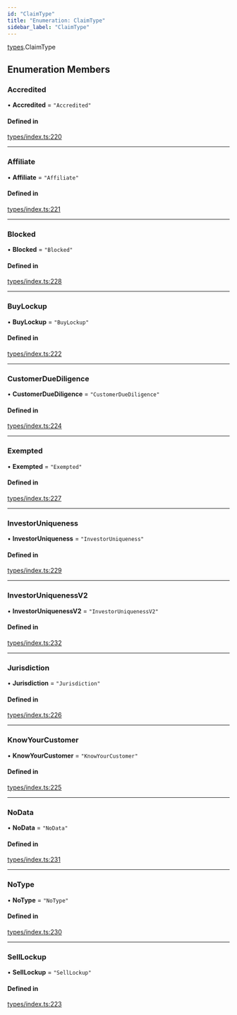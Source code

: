 ```yaml
---
id: "ClaimType"
title: "Enumeration: ClaimType"
sidebar_label: "ClaimType"
---
```


[types](../../../modules/Types/Types.md).ClaimType

## Enumeration Members

### Accredited

• **Accredited** = ``"Accredited"``

#### Defined in

[types/index.ts:220](https://github.com/PolymeshAssociation/polymesh-sdk/blob/95e180d2/src/types/index.ts#L220)

___

### Affiliate

• **Affiliate** = ``"Affiliate"``

#### Defined in

[types/index.ts:221](https://github.com/PolymeshAssociation/polymesh-sdk/blob/95e180d2/src/types/index.ts#L221)

___

### Blocked

• **Blocked** = ``"Blocked"``

#### Defined in

[types/index.ts:228](https://github.com/PolymeshAssociation/polymesh-sdk/blob/95e180d2/src/types/index.ts#L228)

___

### BuyLockup

• **BuyLockup** = ``"BuyLockup"``

#### Defined in

[types/index.ts:222](https://github.com/PolymeshAssociation/polymesh-sdk/blob/95e180d2/src/types/index.ts#L222)

___

### CustomerDueDiligence

• **CustomerDueDiligence** = ``"CustomerDueDiligence"``

#### Defined in

[types/index.ts:224](https://github.com/PolymeshAssociation/polymesh-sdk/blob/95e180d2/src/types/index.ts#L224)

___

### Exempted

• **Exempted** = ``"Exempted"``

#### Defined in

[types/index.ts:227](https://github.com/PolymeshAssociation/polymesh-sdk/blob/95e180d2/src/types/index.ts#L227)

___

### InvestorUniqueness

• **InvestorUniqueness** = ``"InvestorUniqueness"``

#### Defined in

[types/index.ts:229](https://github.com/PolymeshAssociation/polymesh-sdk/blob/95e180d2/src/types/index.ts#L229)

___

### InvestorUniquenessV2

• **InvestorUniquenessV2** = ``"InvestorUniquenessV2"``

#### Defined in

[types/index.ts:232](https://github.com/PolymeshAssociation/polymesh-sdk/blob/95e180d2/src/types/index.ts#L232)

___

### Jurisdiction

• **Jurisdiction** = ``"Jurisdiction"``

#### Defined in

[types/index.ts:226](https://github.com/PolymeshAssociation/polymesh-sdk/blob/95e180d2/src/types/index.ts#L226)

___

### KnowYourCustomer

• **KnowYourCustomer** = ``"KnowYourCustomer"``

#### Defined in

[types/index.ts:225](https://github.com/PolymeshAssociation/polymesh-sdk/blob/95e180d2/src/types/index.ts#L225)

___

### NoData

• **NoData** = ``"NoData"``

#### Defined in

[types/index.ts:231](https://github.com/PolymeshAssociation/polymesh-sdk/blob/95e180d2/src/types/index.ts#L231)

___

### NoType

• **NoType** = ``"NoType"``

#### Defined in

[types/index.ts:230](https://github.com/PolymeshAssociation/polymesh-sdk/blob/95e180d2/src/types/index.ts#L230)

___

### SellLockup

• **SellLockup** = ``"SellLockup"``

#### Defined in

[types/index.ts:223](https://github.com/PolymeshAssociation/polymesh-sdk/blob/95e180d2/src/types/index.ts#L223)
